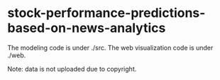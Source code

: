 # stock-performance-predictions-based-on-news-analytics
The modeling code is under ./src.
The web visualization code is under ./web.

Note: data is not uploaded due to copyright. 
